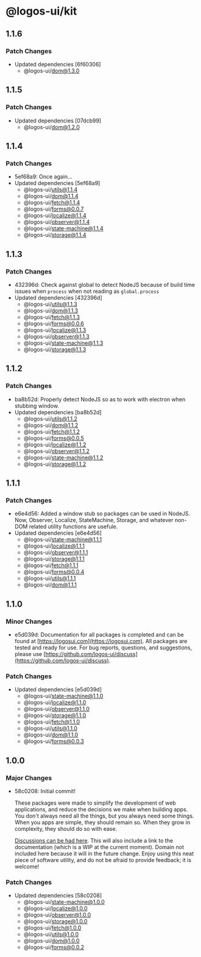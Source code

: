 # @logos-ui/kit

## 1.1.6

### Patch Changes

- Updated dependencies [6f60306]
  - @logos-ui/dom@1.3.0

## 1.1.5

### Patch Changes

- Updated dependencies [07dcb99]
  - @logos-ui/dom@1.2.0

## 1.1.4

### Patch Changes

- 5ef68a9: Once again...
- Updated dependencies [5ef68a9]
  - @logos-ui/utils@1.1.4
  - @logos-ui/dom@1.1.4
  - @logos-ui/fetch@1.1.4
  - @logos-ui/forms@0.0.7
  - @logos-ui/localize@1.1.4
  - @logos-ui/observer@1.1.4
  - @logos-ui/state-machine@1.1.4
  - @logos-ui/storage@1.1.4

## 1.1.3

### Patch Changes

- 432396d: Check against global to detect NodeJS because of build time issues when `process` when not reading as `global.process`
- Updated dependencies [432396d]
  - @logos-ui/utils@1.1.3
  - @logos-ui/dom@1.1.3
  - @logos-ui/fetch@1.1.3
  - @logos-ui/forms@0.0.6
  - @logos-ui/localize@1.1.3
  - @logos-ui/observer@1.1.3
  - @logos-ui/state-machine@1.1.3
  - @logos-ui/storage@1.1.3

## 1.1.2

### Patch Changes

- ba8b52d: Properly detect NodeJS so as to work with electron when stubbing window.
- Updated dependencies [ba8b52d]
  - @logos-ui/utils@1.1.2
  - @logos-ui/dom@1.1.2
  - @logos-ui/fetch@1.1.2
  - @logos-ui/forms@0.0.5
  - @logos-ui/localize@1.1.2
  - @logos-ui/observer@1.1.2
  - @logos-ui/state-machine@1.1.2
  - @logos-ui/storage@1.1.2

## 1.1.1

### Patch Changes

- e6e4d56: Added a window stub so packages can be used in NodeJS. Now, Observer, Localize, StateMachine, Storage, and whatever non-DOM related utility functions are usefule.
- Updated dependencies [e6e4d56]
  - @logos-ui/state-machine@1.1.1
  - @logos-ui/localize@1.1.1
  - @logos-ui/observer@1.1.1
  - @logos-ui/storage@1.1.1
  - @logos-ui/fetch@1.1.1
  - @logos-ui/forms@0.0.4
  - @logos-ui/utils@1.1.1
  - @logos-ui/dom@1.1.1

## 1.1.0

### Minor Changes

- e5d039d: Documentation for all packages is completed and can be found at [https://logosui.com](https://logosui.com). All packages are tested and ready for use. For bug reports, questions, and suggestions, please use [https://github.com/logos-ui/discuss](https://github.com/logos-ui/discuss).

### Patch Changes

- Updated dependencies [e5d039d]
  - @logos-ui/state-machine@1.1.0
  - @logos-ui/localize@1.1.0
  - @logos-ui/observer@1.1.0
  - @logos-ui/storage@1.1.0
  - @logos-ui/fetch@1.1.0
  - @logos-ui/utils@1.1.0
  - @logos-ui/dom@1.1.0
  - @logos-ui/forms@0.0.3

## 1.0.0

### Major Changes

- 58c0208: Initial commit!

  These packages were made to simplify the development of web applications, and reduce the decisions we make when building apps. You don't always need all the things, but you always need some things. When you apps are simple, they should remain so. When they grow in complexity, they should do so with ease.

  [Discussions can be had here](https://github.com/logos-ui/discuss). This will also include a link to the documentation (which is a WIP at the current moment). Domain not included here because it will in the future change. Enjoy using this neat piece of software utility, and do not be afraid to provide feedback; it is welcome!

### Patch Changes

- Updated dependencies [58c0208]
  - @logos-ui/state-machine@1.0.0
  - @logos-ui/localize@1.0.0
  - @logos-ui/observer@1.0.0
  - @logos-ui/storage@1.0.0
  - @logos-ui/fetch@1.0.0
  - @logos-ui/utils@1.0.0
  - @logos-ui/dom@1.0.0
  - @logos-ui/forms@0.0.2
